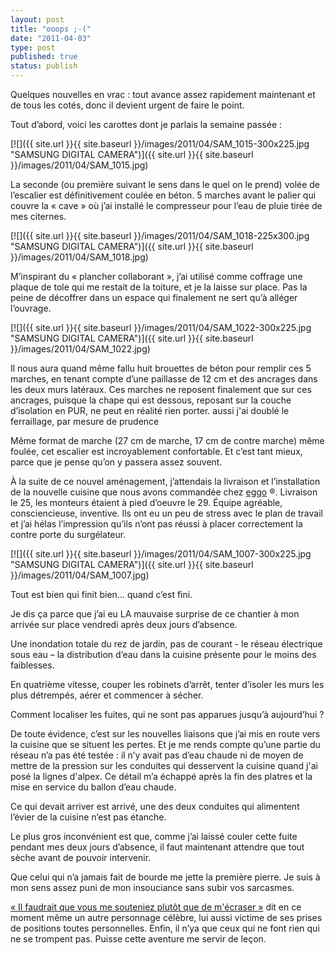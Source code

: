 ```yaml
---
layout: post
title: "ooops ;-("
date: "2011-04-03"
type: post
published: true
status: publish
---
```


Quelques nouvelles en vrac : tout avance assez rapidement maintenant et de tous les cotés, donc il devient urgent de faire le point.

Tout d’abord, voici les carottes dont je parlais la semaine passée :

[![]({{ site.url }}{{ site.baseurl }}/images/2011/04/SAM_1015-300x225.jpg "SAMSUNG DIGITAL CAMERA")]({{ site.url }}{{ site.baseurl }}/images/2011/04/SAM_1015.jpg)

La seconde (ou première suivant le sens dans le quel on le prend) volée de l’escalier est définitivement coulée en béton. 5 marches avant le palier qui couvre la « cave » où j’ai installé le compresseur pour l’eau de pluie tirée de mes citernes.

[![]({{ site.url }}{{ site.baseurl }}/images/2011/04/SAM_1018-225x300.jpg "SAMSUNG DIGITAL CAMERA")]({{ site.url }}{{ site.baseurl }}/images/2011/04/SAM_1018.jpg)

M’inspirant du « plancher collaborant », j’ai utilisé comme coffrage une plaque de tole qui me restait de la toiture, et je la laisse sur place. Pas la peine de décoffrer dans un espace qui finalement ne sert qu’à alléger l’ouvrage.

[![]({{ site.url }}{{ site.baseurl }}/images/2011/04/SAM_1022-300x225.jpg "SAMSUNG DIGITAL CAMERA")]({{ site.url }}{{ site.baseurl }}/images/2011/04/SAM_1022.jpg)

Il nous aura quand même fallu huit brouettes de béton pour remplir ces 5 marches, en tenant compte d’une paillasse de 12 cm et des ancrages dans les deux murs latéraux. Ces marches ne reposent finalement que sur ces ancrages, puisque la chape qui est dessous, reposant sur la couche d’isolation en PUR, ne peut en réalité rien porter. aussi j'ai doublé le ferraillage, par mesure de prudence

Même format de marche (27 cm de marche, 17 cm de contre marche) même foulée, cet escalier est incroyablement confortable. Et c’est tant mieux, parce que je pense qu’on y passera assez souvent.

À la suite de ce nouvel aménagement, j’attendais la livraison et l’installation de la nouvelle cuisine que nous avons commandée chez [eggo](http://www.eggo.be/kitchen-house-francais/index.php) ®. Livraison le 25, les monteurs étaient à pied d’oeuvre le 29. Équipe agréable, consciencieuse, inventive. Ils ont eu un peu de stress avec le plan de travail et j’ai hélas l’impression qu’ils n’ont pas réussi à placer correctement la contre porte du surgélateur.

[![]({{ site.url }}{{ site.baseurl }}/images/2011/04/SAM_1007-300x225.jpg "SAMSUNG DIGITAL CAMERA")]({{ site.url }}{{ site.baseurl }}/images/2011/04/SAM_1007.jpg)

Tout est bien qui finit bien… quand c’est fini.

Je dis ça parce que j’ai eu LA mauvaise surprise de ce chantier à mon arrivée sur place vendredi après deux jours d’absence.

Une inondation totale du rez de jardin, pas de courant - le réseau électrique sous eau – la distribution d’eau dans la cuisine présente pour le moins des faiblesses.

En quatrième vitesse, couper les robinets d’arrêt, tenter d’isoler les murs les plus détrempés, aérer et commencer à sécher.

Comment localiser les fuites, qui ne sont pas apparues jusqu’à aujourd’hui ?

De toute évidence, c’est sur les nouvelles liaisons que j’ai mis en route vers la cuisine que se situent les pertes. Et je me rends compte qu’une partie du réseau n’a pas été testée : il n’y avait pas d’eau chaude ni de moyen de mettre de la pression sur les conduites qui desservent la cuisine quand j'ai posé la lignes d'alpex. Ce détail m’a échappé après la fin des platres et la mise en service du ballon d’eau chaude.

Ce qui devait arriver est arrivé, une des deux conduites qui alimentent l’évier de la cuisine n’est pas étanche.

Le plus gros inconvénient est que, comme j’ai laissé couler cette fuite pendant mes deux jours d’absence, il faut maintenant attendre que tout sèche avant de pouvoir intervenir.

Que celui qui n’a jamais fait de bourde me jette la première pierre. Je suis à mon sens assez puni de mon insouciance sans subir vos sarcasmes.

[« Il faudrait que vous me souteniez plutôt que de m'écraser »](http://www.lalibre.be/actu/belgique/article/652547/le-prince-laurent-demande-a-la-presse-de-le-soutenir-plutot-que-de-l-ecraser.html ) dit en ce moment même un autre personnage célèbre, lui aussi victime de ses prises de positions toutes personnelles. Enfin, il n’ya que ceux qui ne font rien qui ne se trompent pas. Puisse cette aventure me servir de leçon.
